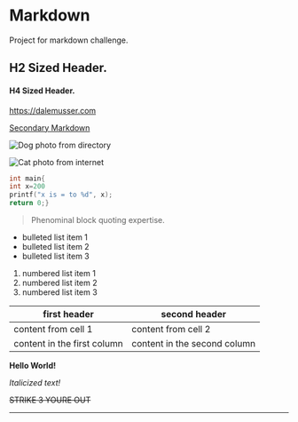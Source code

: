 # Markdown
Project for markdown challenge.

## H2 Sized Header.

#### H4 Sized Header.

<https://dalemusser.com>

[Secondary Markdown](https://github.com/james2067/Markdown/blob/master/Secondary.md)

![Dog photo from directory](C:\Users\james\Documents\School\Markdown\th.jpg)

![Cat photo from internet](https://media.mnn.com/assets/images/2016/02/angry-cat.jpg.838x0_q80.jpg)

```C
int main{
int x=200
printf("x is = to %d", x);
return 0;}
```

> Phenominal block quoting expertise.

* bulleted list item 1
* bulleted list item 2
* bulleted list item 3

1. numbered list item 1
2. numbered list item 2
3. numbered list item 3

first header | second header
------------ | -------------
content from cell 1 | content from cell 2
content in the first column | content in the second column

**Hello World!**

*Italicized text!*

~~STRIKE 3 YOURE OUT~~

___